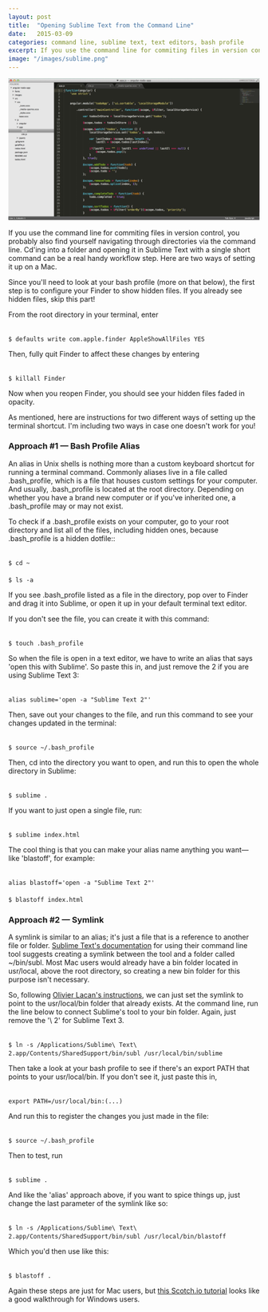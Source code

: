 ```yaml
---
layout: post
title:  "Opening Sublime Text from the Command Line"
date:   2015-03-09
categories: command line, sublime text, text editors, bash profile
excerpt: If you use the command line for commiting files in version control, you probably also find yourself navigating through directories via the command line. Cd'ing into a folder and opening it in Sublime Text with a single short command can be a real handy workflow step &mdash; so here's how to do it! 
image: "/images/sublime.png"
---
```


<img src="/images/sublime.png">

If you use the command line for commiting files in version control, you probably also find yourself navigating through directories via the command line. Cd'ing into a folder and opening it in Sublime Text with a single short command can be a real handy workflow step. Here are two ways of setting it up on a Mac. 

Since you'll need to look at your bash profile (more on that below), the first step is to configure your Finder to show hidden files. If you already see hidden files, skip this part!

From the root directory in your terminal, enter

<code class="terminal">
$ defaults write com.apple.finder AppleShowAllFiles YES
</code>

Then, fully quit Finder to affect these changes by entering

<code class="terminal">
$ killall Finder
</code>

Now when you reopen Finder, you should see your hidden files faded in opacity.


As mentioned, here are instructions for two different ways of setting up the terminal shortcut. I'm including two ways in case one doesn't work for you! 

### Approach #1 &mdash; Bash Profile Alias ###

An alias in Unix shells is nothing more than a custom keyboard shortcut for running a terminal command. Commonly aliases live in a file called .bash_profile, which is a file that houses custom settings for your computer. And usually, .bash_profile is located at the root directory. Depending on whether you have a brand new computer or if you've inherited one, a .bash_profile may or may not exist.

To check if a .bash_profile exists on your computer, go to your root directory and list all of the files, including hidden ones, because .bash_profile is a hidden dotfile::

<code class="terminal">
$ cd ~
</code>

<code class="terminal">
$ ls -a
</code>

If you see .bash_profile listed as a file in the directory, pop over to Finder and drag it into Sublime, or open it up in your default terminal text editor.

If you don't see the file, you can create it with this command:

<code class="terminal">
$ touch .bash_profile
</code>

So when the file is open in a text editor, we have to write an alias that says 'open this with Sublime'. So paste this in, and just remove the 2 if you are using Sublime Text 3:

<code class="single-line">
alias sublime='open -a "Sublime Text 2"'
</code>

Then, save out your changes to the file, and run this command to see your changes updated in the terminal:

<code class="terminal">
$ source ~/.bash_profile
</code>

Then, cd into the directory you want to open, and run this to open the whole directory in Sublime:

<code class="terminal">
$ sublime .
</code>

If you want to just open a single file, run:

<code class="terminal">
$ sublime index.html
</code>

The cool thing is that you can make your alias name anything you want&mdash; like 'blastoff', for example:

<code class="single-line">
alias blastoff='open -a "Sublime Text 2"'
</code>

<code class="terminal">
$ blastoff index.html
</code>


### Approach #2 &mdash; Symlink ###

A symlink is similar to an alias; it's just a file that is a reference to another file or folder. [Sublime Text's documentation](http://www.sublimetext.com/docs/2/osx_command_line.html) for using their command line tool suggests creating a symlink between the tool and a folder called ~/bin/subl. Most Mac users would already have a bin folder located in usr/local, above the root directory, so creating a new bin folder for this purpose isn't necessary.

So, following [Olivier Lacan's instructions](https://gist.github.com/olivierlacan/1195304), we can just set the symlink to point to the usr/local/bin folder that already exists. At the command line, run the line below to connect Sublime's tool to your bin folder. Again, just remove the '\ 2' for Sublime Text 3.

<code class="terminal">
$ ln -s /Applications/Sublime\ Text\ 2.app/Contents/SharedSupport/bin/subl /usr/local/bin/sublime
</code>

Then take a look at your bash profile to see if there's an export PATH that points to your usr/local/bin. If you don't see it, just paste this in, 

<code class="single-line">
export PATH=/usr/local/bin:(...)
</code>

And run this to register the changes you just made in the file:

<code class="terminal">
$ source ~/.bash_profile
</code>

Then to test, run 

<code class="terminal">
$ sublime .
</code>

And like the 'alias' approach above, if you want to spice things up, just change the last parameter of the symlink like so: 

<code class="terminal">
$ ln -s /Applications/Sublime\ Text\ 2.app/Contents/SharedSupport/bin/subl /usr/local/bin/blastoff
</code>

Which you'd then use like this:

<code class="terminal">
$ blastoff .
</code>

Again these steps are just for Mac users, but [this Scotch.io tutorial](https://scotch.io/tutorials/open-sublime-text-from-the-command-line-using-subl-exe-windows) looks like a good walkthrough for Windows users. 




